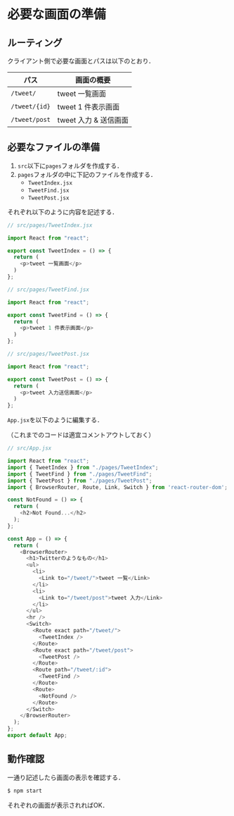 # 必要な画面の準備

## ルーティング

クライアント側で必要な画面とパスは以下のとおり．

|パス|画面の概要|
|-|-|
|`/tweet/`|tweet 一覧画面|
|`/tweet/{id}`|tweet 1 件表示画面|
|`/tweet/post`|tweet 入力 & 送信画面|

## 必要なファイルの準備

1. `src`以下に`pages`フォルダを作成する．
2. `pages`フォルダの中に下記のファイルを作成する．
    - `TweetIndex.jsx`
    - `TweetFind.jsx`
    - `TweetPost.jsx`

それぞれ以下のように内容を記述する．

```js
// src/pages/TweetIndex.jsx

import React from "react";

export const TweetIndex = () => {
  return (
    <p>tweet 一覧画面</p>
  )
};

```

```js
// src/pages/TweetFind.jsx

import React from "react";

export const TweetFind = () => {
  return (
    <p>tweet 1 件表示画面</p>
  )
};

```

```js
// src/pages/TweetPost.jsx

import React from "react";

export const TweetPost = () => {
  return (
    <p>tweet 入力送信画面</p>
  )
};

```

`App.jsx`を以下のように編集する．

（これまでのコードは適宜コメントアウトしておく）

```js
// src/App.jsx

import React from "react";
import { TweetIndex } from "./pages/TweetIndex";
import { TweetFind } from "./pages/TweetFind";
import { TweetPost } from "./pages/TweetPost";
import { BrowserRouter, Route, Link, Switch } from 'react-router-dom';

const NotFound = () => {
  return (
    <h2>Not Found...</h2>
  );
};

const App = () => {
  return (
    <BrowserRouter>
      <h1>Twitterのようなもの</h1>
      <ul>
        <li>
          <Link to="/tweet/">tweet 一覧</Link>
        </li>
        <li>
          <Link to="/tweet/post">tweet 入力</Link>
        </li>
      </ul>
      <hr />
      <Switch>
        <Route exact path="/tweet/">
          <TweetIndex />
        </Route>
        <Route exact path="/tweet/post">
          <TweetPost />
        </Route>
        <Route path="/tweet/:id">
          <TweetFind />
        </Route>
        <Route>
          <NotFound />
        </Route>
      </Switch>
    </BrowserRouter>
  );
};
export default App;

```

## 動作確認

一通り記述したら画面の表示を確認する．

```bash
$ npm start
```

それぞれの画面が表示されればOK．
